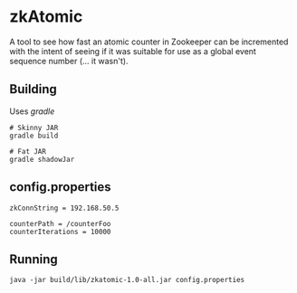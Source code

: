 # zkAtomic

A tool to see how fast an atomic counter in Zookeeper can be incremented with the intent of seeing if it was suitable for use as a global event sequence number (... it wasn't).

## Building

Uses *gradle*

    # Skinny JAR
    gradle build
    
    # Fat JAR
    gradle shadowJar
    
    
## config.properties

    zkConnString = 192.168.50.5

    counterPath = /counterFoo
    counterIterations = 10000

## Running

    java -jar build/lib/zkatomic-1.0-all.jar config.properties